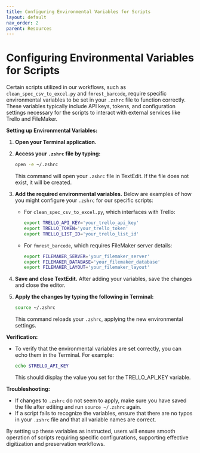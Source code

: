 ```yaml
---
title: Configuring Environmental Variables for Scripts
layout: default
nav_order: 2
parent: Resources
---
```


# Configuring Environmental Variables for Scripts

Certain scripts utilized in our workflows, such as `clean_spec_csv_to_excel.py` and `fmrest_barcode`, require specific environmental variables to be set in your `.zshrc` file to function correctly. These variables typically include API keys, tokens, and configuration settings necessary for the scripts to interact with external services like Trello and FileMaker.

**Setting up Environmental Variables:**

1. **Open your Terminal application.**
2. **Access your `.zshrc` file by typing:**
   ```bash
   open -e ~/.zshrc
   ```
   This command will open your `.zshrc` file in TextEdit. If the file does not exist, it will be created.

3. **Add the required environmental variables.** Below are examples of how you might configure your `.zshrc` for our specific scripts:

   - For `clean_spec_csv_to_excel.py`, which interfaces with Trello:
     ```bash
     export TRELLO_API_KEY='your_trello_api_key'
     export TRELLO_TOKEN='your_trello_token'
     export TRELLO_LIST_ID='your_trello_list_id'
     ```
   - For `fmrest_barcode`, which requires FileMaker server details:
     ```bash
     export FILEMAKER_SERVER='your_filemaker_server'
     export FILEMAKER_DATABASE='your_filemaker_database'
     export FILEMAKER_LAYOUT='your_filemaker_layout'
     ```

4. **Save and close TextEdit.** After adding your variables, save the changes and close the editor.

5. **Apply the changes by typing the following in Terminal:**
   ```bash
   source ~/.zshrc
   ```
   This command reloads your `.zshrc`, applying the new environmental settings.

**Verification:**

- To verify that the environmental variables are set correctly, you can echo them in the Terminal. For example:
  ```bash
  echo $TRELLO_API_KEY
  ```
  This should display the value you set for the TRELLO_API_KEY variable.

**Troubleshooting:**

- If changes to `.zshrc` do not seem to apply, make sure you have saved the file after editing and run `source ~/.zshrc` again.
- If a script fails to recognize the variables, ensure that there are no typos in your `.zshrc` file and that all variable names are correct.

By setting up these variables as instructed, users will ensure smooth operation of scripts requiring specific configurations, supporting effective digitization and preservation workflows.
